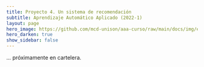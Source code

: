 ```yaml
---
title: Proyecto 4. Un sistema de recomendación
subtitle: Aprendizaje Automático Aplicado (2022-1)
layout: page
hero_image: https://github.com/mcd-unison/aaa-curso/raw/main/docs/img/en-construccion_banner.jpeg
hero_darken: true
show_sidebar: false
---
```


... próximamente en cartelera.